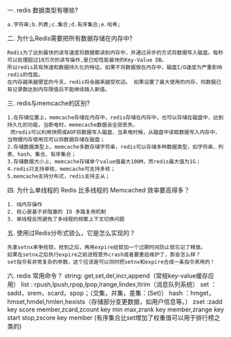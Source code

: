 
一. redis 数据类型有哪些?

	a.字符串;b.列表;c.集合;d.有序集合;e.哈希;
	
二. 为什么Redis需要把所有数据存储在内存中?
	
	Redis为了达到最快的读写速度将数据都读到内存中，并通过异步的方式将数据写入磁盘。每秒可以处理超过10万次的读写操作,是已知性能最快的Key-Value DB。
	所以redis具有快速和数据持久化的特征。如果不将数据放在内存中，磁盘I/O速度为严重影响redis的性能。
	在内存越来越便宜的今天，redis将会越来越受欢迎。 如果设置了最大使用的内存，则数据已有记录数达到内存限值后不能继续插入新值。

三. redis与memcache的区别?

	1.在存储位置上，memcache存储在内存中，redis存储在内存中，也可以存储在磁盘中，达到持久化的功能，当断电时，memecache数据会全部丢失，
	 而redis可以利用快照或AOF将数据写入磁盘，当来电时候，从磁盘中读取数据写入内存中，当物理内存使用完可以将数据存储在磁盘；
	2.存储数据类型上，memcache多数存储字符串，redis可以存储多种数据类型，如字符串、列表、hash、集合、有序集合；
	3.存储数据大小上，memcache存储单个value值最大100M，而redis最大值为1G；
	4.redis只支持单核，memcache可支持多核；
	5.memcache支持分布式，redis支持主从；
	
四. 为什么单线程的 Redis 比多线程的 Memcached 效率要高得多？
	
	1. 纯内存操作
	2. 核心是基于非阻塞的 IO 多路复用机制
	3. 单线程反而避免了多线程的频繁上下文切换问题

五. 使用过Redis分布式锁么，它是怎么实现的？
	
	先拿setnx来争抢锁，抢到之后，再用expire给锁加一个过期时间防止锁忘记了释放。
	如果在setnx之后执行expire之前进程意外crash或者要重启维护了，那会怎么样？
	set指令有非常复杂的参数，这个应该是可以同时把setnx和expire合成一条指令来用的！
	
六. redis 常用命令？
        string: get,set,del,incr,append（常规key-value缓存应用）
	list  : rpush,lpush,rpop,lpop,lrange,lindex,ltrim（消息队列系统）
	set   ：sadd，srem，scard，spop；（交集，并集，差集：(Set)）
	hash  ：hmget，hmset,hmdel,hmlen,hexists（存储部分变更数据，如用户信息等。）
	zset  :zadd key score member,zcard,zcount key min max,zrank key member,zrange key start stop,zscore key member
	       (有序集合比set增加了权重值可以用于排行榜之类的)
	       

